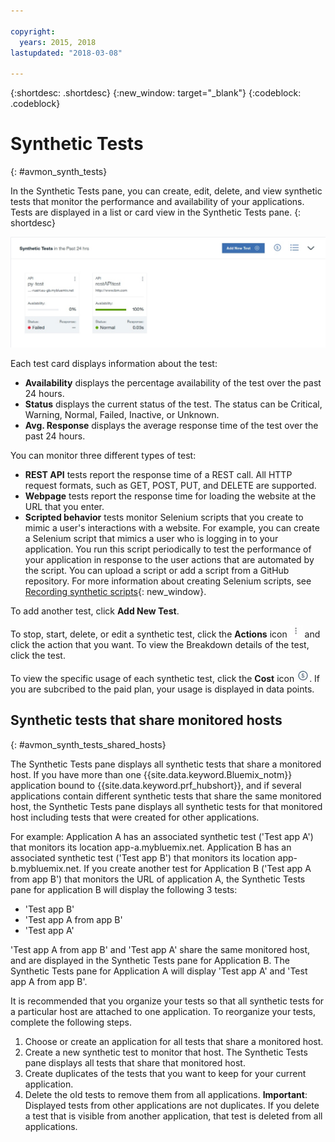 ```yaml
---

copyright:
  years: 2015, 2018
lastupdated: "2018-03-08"

---
```


{:shortdesc: .shortdesc}
{:new_window: target="_blank"}
{:codeblock: .codeblock}


# Synthetic Tests
{: #avmon_synth_tests}

In the Synthetic Tests pane, you can create, edit, delete, and view synthetic tests that monitor the performance and availability of your applications. Tests are displayed in a list or card view in the Synthetic Tests pane.
{: shortdesc}

![The Synthetic Tests pane.](images/syn_tests_pane.jpg)

Each test card displays information about the test:

- **Availability** displays the percentage availability of the test over the past 24 hours.
- **Status** displays the current status of the test. The status can be Critical, Warning, Normal, Failed, Inactive, or Unknown.
- **Avg. Response** displays the average response time of the test over the past 24 hours.

You can monitor three different types of test:

- **REST API** tests report the response time of a REST call. All HTTP request formats, such as GET, POST, PUT, and DELETE are supported.
- **Webpage** tests report the response time for loading the website at the URL that you enter.
- **Scripted behavior** tests monitor Selenium scripts that you create to mimic a user's interactions with a website. For example, you can create a Selenium script that mimics a user who is logging in to your application. You run this script periodically to test the performance of your application in response to the user actions that are automated by the script. You can upload a script or add a script from a GitHub repository. For more information about creating Selenium scripts, see [Recording synthetic scripts](http://www.ibm.com/support/knowledgecenter/SSMKFH/com.ibm.apmaas.doc/install/admin_syn_record_script.htm "(Opens in a new tab or window)"){: new_window}.

To add another test, click **Add New Test**.

To stop, start, delete, or edit a synthetic test, click the **Actions** icon ![Actions icon](images/actions_icn_white_smll.jpg) and click the action that you want. To view the Breakdown details of the test, click the test.

To view the specific usage of each synthetic test, click the **Cost** icon ![Cost icon](images/cost_icn_white_smll.jpg). If you are subcribed to the paid plan, your usage is displayed in data points.

## Synthetic tests that share monitored hosts
{: #avmon_synth_tests_shared_hosts}

The Synthetic Tests pane displays all synthetic tests that share a monitored host. If you have more than one {{site.data.keyword.Bluemix_notm}} application bound to {{site.data.keyword.prf_hubshort}}, and if several applications contain different synthetic tests that share the same monitored host, the Synthetic Tests pane displays all synthetic tests for that monitored host including tests that were created for other applications.

For example: Application A has an associated synthetic test ('Test app A') that monitors its location app-a.mybluemix.net. Application B has an associated synthetic test ('Test app B') that monitors its location app-b.mybluemix.net. If you create another test for Application B ('Test app A from app B') that monitors the URL of application A, the Synthetic Tests pane for application B will display the following 3 tests:

- 'Test app B'
- 'Test app A from app B'
- 'Test app A'

'Test app A from app B' and 'Test app A' share the same monitored host, and are displayed in the Synthetic Tests pane for Application B. The Synthetic Tests pane for Application A will display 'Test app A' and 'Test app A from app B'.

It is recommended that you organize your tests so that all synthetic tests for a particular host are attached to one application. To reorganize your tests, complete the following steps.

1. Choose or create an application for all tests that share a monitored host.
2. Create a new synthetic test to monitor that host. The Synthetic Tests pane displays all tests that share that monitored host.
3. Create duplicates of the tests that you want to keep for your current application.
4. Delete the old tests to remove them from all applications.
  **Important**: Displayed tests from other applications are not duplicates. If you delete a test that is visible from another application, that test is deleted from all applications.
